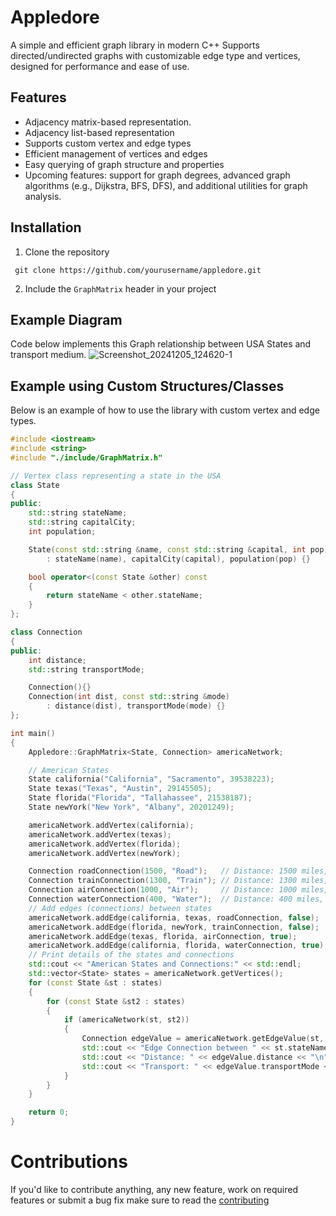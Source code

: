 # Appledore
A simple and efficient graph library in modern C++ Supports directed/undirected graphs with customizable edge type and vertices, designed for performance and ease of use.

## Features
- Adjacency matrix-based representation.
- Adjacency list-based representation
- Supports custom vertex and edge types
- Efficient management of vertices and edges
- Easy querying of graph structure and properties
- Upcoming features: support for graph degrees, advanced graph algorithms (e.g., Dijkstra, BFS, DFS), and additional utilities for graph analysis.

## Installation
1. Clone the repository
```
 git clone https://github.com/yourusername/appledore.git
```
2. Include the ``GraphMatrix`` header in your project

## Example Diagram
Code below implements this Graph relationship between USA States and transport medium.
![Screenshot_20241205_124620-1](https://github.com/user-attachments/assets/1db263c6-1538-4b14-8b33-725bb68ebc06)
## Example using Custom Structures/Classes
Below is an example of how to use the library with custom vertex and edge types.
```cpp
#include <iostream>
#include <string>
#include "./include/GraphMatrix.h"

// Vertex class representing a state in the USA
class State
{
public:
    std::string stateName;
    std::string capitalCity;
    int population;

    State(const std::string &name, const std::string &capital, int pop)
        : stateName(name), capitalCity(capital), population(pop) {}

    bool operator<(const State &other) const
    {
        return stateName < other.stateName;
    }
};

class Connection
{
public:
    int distance;
    std::string transportMode;

    Connection(){}
    Connection(int dist, const std::string &mode)
        : distance(dist), transportMode(mode) {}
};

int main()
{
    Appledore::GraphMatrix<State, Connection> americaNetwork;

    // American States
    State california("California", "Sacramento", 39538223);
    State texas("Texas", "Austin", 29145505);
    State florida("Florida", "Tallahassee", 21538187);
    State newYork("New York", "Albany", 20201249);

    americaNetwork.addVertex(california);
    americaNetwork.addVertex(texas);
    americaNetwork.addVertex(florida);
    americaNetwork.addVertex(newYork);

    Connection roadConnection(1500, "Road");   // Distance: 1500 miles, Mode: Road
    Connection trainConnection(1300, "Train"); // Distance: 1300 miles, Mode: Train
    Connection airConnection(1000, "Air");     // Distance: 1000 miles, Mode: Air
    Connection waterConnection(400, "Water");  // Distance: 400 miles,  Mode: Water
    // Add edges (connections) between states
    americaNetwork.addEdge(california, texas, roadConnection, false);   // California <-> Texas (Road)
    americaNetwork.addEdge(florida, newYork, trainConnection, false);  // Florida <-> New York (Train)
    americaNetwork.addEdge(texas, florida, airConnection, true);       // Texas <-> Florida (Air)
    americaNetwork.addEdge(california, florida, waterConnection, true); // California -> Florida (water)
    // Print details of the states and connections
    std::cout << "American States and Connections:" << std::endl;
    std::vector<State> states = americaNetwork.getVertices();
    for (const State &st : states)
    {
        for (const State &st2 : states)
        {
            if (americaNetwork(st, st2))
            {
                Connection edgeValue = americaNetwork.getEdgeValue(st, st2);
                std::cout << "Edge Connection between " << st.stateName << " and " << st2.stateName << "\n";
                std::cout << "Distance: " << edgeValue.distance << "\n";
                std::cout << "Transport: " << edgeValue.transportMode << "\n";
            }
        }
    }

    return 0;
}

```
# Contributions
If you'd like to contribute anything, any new feature, work on required features or submit a bug fix make sure to read the [contributing](https://github.com/SharonIV0x86/Appledore/blob/main/CONTRIBUTING.md)